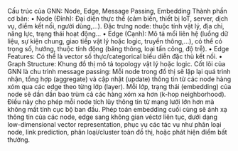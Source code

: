 Cấu trúc của GNN: Node, Edge, Message Passing, Embedding
Thành phần cơ bản:
•	Node (Đỉnh): Đại diện thực thể (cảm biến, thiết bị IoT, server, dịch vụ, điểm kết nối, người dùng,...). Đặc trưng node: thuộc tính vật lý, địa chỉ, năng lực, trạng thái hoạt động...
•	Edge (Cạnh): Mô tả mối liên hệ (luồng dữ liệu, sự kiện chung, giao tiếp vật lý hoặc logic, truyền thông,...), có thể có trọng số, hướng, thuộc tính động (băng thông, loại tấn công, độ trễ).
•	Edge Features: Có thể là vector số thực/categorical biểu diễn đặc thù kết nối.
•	Graph Structure: Khung đồ thị mô tả topology vật lý hoặc logic.
Cốt lõi của GNN là chu trình message passing: Mỗi node trong đồ thị sẽ lặp lại quá trình nhận, tổng hợp (aggregate) và cập nhật (update) thông tin từ các node hàng xóm qua các edge theo từng lớp (layer). Mỗi lớp, trạng thái (embedding) của node sẽ dần dần bao trùm cả các hàng xóm xa hơn (k-hop neighborhood). Điều này cho phép mỗi node tích lũy thông tin từ mạng lưới lớn hơn mà không mất tính cục bộ ban đầu.
Phép toán embedding cuối cùng sẽ ánh xạ thông tin của các node, edge sang không gian véctơ liên tục, dưới dạng low-dimensional vector representation, phục vụ các tác vụ như phân loại node, link prediction, phân loại/cluster toàn đồ thị, hoặc phát hiện điểm bất thường.
